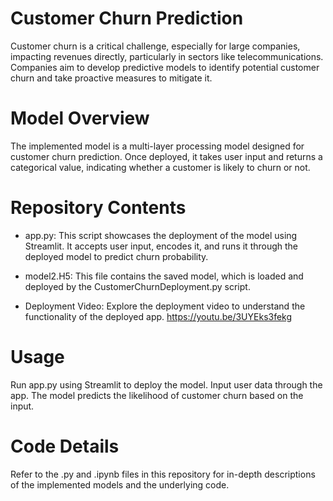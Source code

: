 # Customer Churn Prediction

Customer churn is a critical challenge, especially for large companies, impacting revenues directly, particularly in sectors like telecommunications. 
Companies aim to develop predictive models to identify potential customer churn and take proactive measures to mitigate it.

# Model Overview
The implemented model is a multi-layer processing model designed for customer churn prediction. 
Once deployed, it takes user input and returns a categorical value, indicating whether a customer is likely to churn or not.

# Repository Contents
- app.py: This script showcases the deployment of the model using Streamlit.
It accepts user input, encodes it, and runs it through the deployed model to predict churn probability.

- model2.H5: This file contains the saved model, which is loaded and deployed by the CustomerChurnDeployment.py script.

- Deployment Video: Explore the deployment video to understand the functionality of the deployed app.
https://youtu.be/3UYEks3fekg

# Usage
Run app.py using Streamlit to deploy the model.
Input user data through the app.
The model predicts the likelihood of customer churn based on the input.
# Code Details
Refer to the .py and .ipynb files in this repository for in-depth descriptions of the implemented models and the underlying code.
